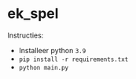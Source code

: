 # ek_spel


Instructies:
  -  Installeer python `3.9`
  - `pip install -r requirements.txt`
  - `python main.py`
